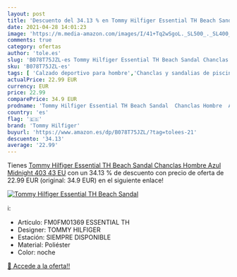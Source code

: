 ```yaml
---
layout: post
title: 'Descuento del 34.13 % en Tommy Hilfiger Essential TH Beach Sandal'
date: 2021-04-28 14:01:23
image: 'https://m.media-amazon.com/images/I/41+Tq2wSgoL._SL500_._SL400_.jpg'
comments: true
category: ofertas
author: 'tole.es'
slug: 'B078T75JZL-es Tommy Hilfiger Essential TH Beach Sandal Chanclas Hombre...'
sku: 'B078T75JZL-es'
tags: [ 'Calzado deportivo para hombre','Chanclas y sandalias de piscina para hombre','Zapatillas y calzado deportivo para hombre','Zapatos','Zapatos para hombre','Zapatos y complementos','chanclas','tommy hilfiger', ]
actualPrice: 22.99 EUR
currency: EUR
price: 22.99
comparePrice: 34.9 EUR
prodname: 'Tommy Hilfiger Essential TH Beach Sandal  Chanclas Hombre  Azul  Midnight 403   43 EU'
country: 'es'
flag: '🇪🇸'
brand: 'Tommy Hilfiger'
buyurl: 'https://www.amazon.es/dp/B078T75JZL/?tag=tolees-21'
descuento: '34.13'
average: '22.99'
---
```


Tienes [Tommy Hilfiger Essential TH Beach Sandal  Chanclas Hombre  Azul  Midnight 403   43 EU](https://www.amazon.es/dp/B078T75JZL/?tag=tolees-21) con un 34.13 % de descuento con precio de oferta de 22.99 EUR (original: 34.9 EUR) en el siguiente enlace!

[![Tommy Hilfiger Essential TH Beach Sandal](https://m.media-amazon.com/images/I/41+Tq2wSgoL._SL500_._SL400_.jpg)](https://www.amazon.es/dp/B078T75JZL/?tag=tolees-21)

ℹ️:

- Artículo: FM0FM01369 ESSENTIAL TH
- Designer: TOMMY HILFIGER
- Estación: SIEMPRE DISPONIBLE
- Material: Poliéster
- Color: noche

[🛒 Accede a la oferta!!](https://www.amazon.es/dp/B078T75JZL/?tag=tolees-21)
